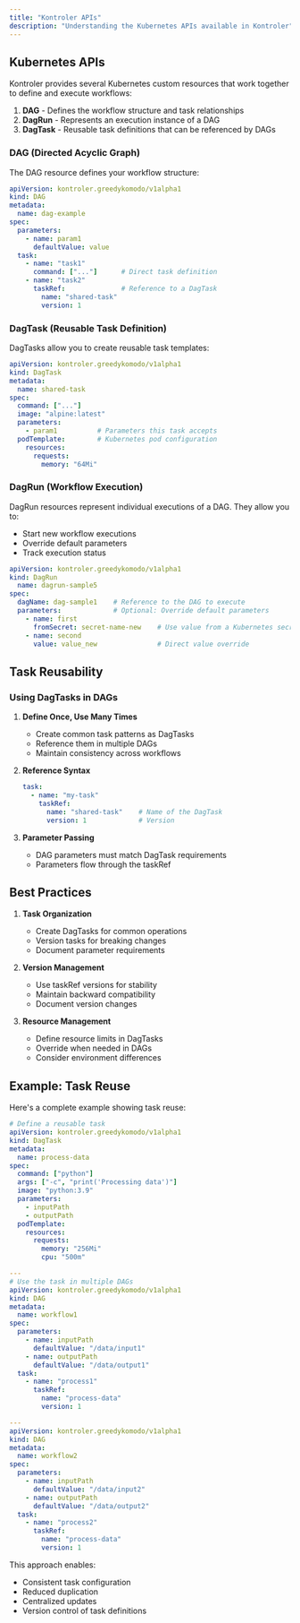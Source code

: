 ```yaml
---
title: "Kontroler APIs"
description: "Understanding the Kubernetes APIs available in Kontroler"
---
```


## Kubernetes APIs

Kontroler provides several Kubernetes custom resources that work together to define and execute workflows:

1. **DAG** - Defines the workflow structure and task relationships
2. **DagRun** - Represents an execution instance of a DAG
3. **DagTask** - Reusable task definitions that can be referenced by DAGs

### DAG (Directed Acyclic Graph)

The DAG resource defines your workflow structure:

```yaml
apiVersion: kontroler.greedykomodo/v1alpha1
kind: DAG
metadata:
  name: dag-example
spec:
  parameters:
    - name: param1
      defaultValue: value
  task:
    - name: "task1"
      command: ["..."]      # Direct task definition
    - name: "task2"
      taskRef:              # Reference to a DagTask
        name: "shared-task"
        version: 1
```

### DagTask (Reusable Task Definition)

DagTasks allow you to create reusable task templates:

```yaml
apiVersion: kontroler.greedykomodo/v1alpha1
kind: DagTask
metadata:
  name: shared-task
spec:
  command: ["..."]
  image: "alpine:latest"
  parameters:
    - param1          # Parameters this task accepts
  podTemplate:        # Kubernetes pod configuration
    resources:
      requests:
        memory: "64Mi"
```

### DagRun (Workflow Execution)

DagRun resources represent individual executions of a DAG. They allow you to:
- Start new workflow executions
- Override default parameters
- Track execution status

```yaml
apiVersion: kontroler.greedykomodo/v1alpha1
kind: DagRun
  name: dagrun-sample5
spec:
  dagName: dag-sample1    # Reference to the DAG to execute
  parameters:             # Optional: Override default parameters
    - name: first
      fromSecret: secret-name-new    # Use value from a Kubernetes secret
    - name: second
      value: value_new               # Direct value override
```

## Task Reusability

### Using DagTasks in DAGs

1. **Define Once, Use Many Times**
   - Create common task patterns as DagTasks
   - Reference them in multiple DAGs
   - Maintain consistency across workflows

2. **Reference Syntax**
   ```yaml
   task:
     - name: "my-task"
       taskRef:
         name: "shared-task"    # Name of the DagTask
         version: 1             # Version
   ```

3. **Parameter Passing**
   - DAG parameters must match DagTask requirements
   - Parameters flow through the taskRef

## Best Practices

1. **Task Organization**
   - Create DagTasks for common operations
   - Version tasks for breaking changes
   - Document parameter requirements

2. **Version Management**
   - Use taskRef versions for stability
   - Maintain backward compatibility
   - Document version changes

3. **Resource Management**
   - Define resource limits in DagTasks
   - Override when needed in DAGs
   - Consider environment differences

## Example: Task Reuse

Here's a complete example showing task reuse:

```yaml
# Define a reusable task
apiVersion: kontroler.greedykomodo/v1alpha1
kind: DagTask
metadata:
  name: process-data
spec:
  command: ["python"]
  args: ["-c", "print('Processing data')"]
  image: "python:3.9"
  parameters:
    - inputPath
    - outputPath
  podTemplate:
    resources:
      requests:
        memory: "256Mi"
        cpu: "500m"

---
# Use the task in multiple DAGs
apiVersion: kontroler.greedykomodo/v1alpha1
kind: DAG
metadata:
  name: workflow1
spec:
  parameters:
    - name: inputPath
      defaultValue: "/data/input1"
    - name: outputPath
      defaultValue: "/data/output1"
  task:
    - name: "process1"
      taskRef:
        name: "process-data"
        version: 1

---
apiVersion: kontroler.greedykomodo/v1alpha1
kind: DAG
metadata:
  name: workflow2
spec:
  parameters:
    - name: inputPath
      defaultValue: "/data/input2"
    - name: outputPath
      defaultValue: "/data/output2"
  task:
    - name: "process2"
      taskRef:
        name: "process-data"
        version: 1
```

This approach enables:
- Consistent task configuration
- Reduced duplication
- Centralized updates
- Version control of task definitions

